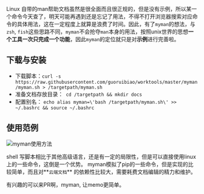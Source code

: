 Linux 自带的man帮助文档虽然是很全面而且很正规的，但是没有示例，所以某一个命令今天查了，明天可能再遇到还是忘记了用法，不得不打开浏览器搜索对应命令的具体用法，这在一定程度上就算是浪费了时间。因此，有了`myman`的想法，与`zsh`, `fish`这些思路不同，`myman`不会抢夺`man`本身的用法，按照unix世界的思想**一个工具一次只完成一个功能**，因此`myman`的定位就只是对**示例**进行完善啦。

## 下载与安装
- 下载脚本：`curl -s https://raw.githubusercontent.com/guoruibiao/worktools/master/myman/myman.sh > /targetpath/myman.sh`
- 准备文档存放目录：` cd /targetpath && mkdir docs`
- 配置别名： `echo alias myman=\'bash /targetpath/myman.sh\' >> ~/.bashrc && source ~/.bashrc`



## 使用范例
![myman使用方法](https://raw.githubusercontent.com/guoruibiao/worktools/master/myman/myman.png)

shell 写脚本相比于其他高级语言，还是有一定的局限性，但是可以直接使用linux上的一些命令，这倒是一个优势。
myman模拟了pip的一些命令，但是实现的比较简单，而且对**`云端文档`** 的依赖性比较大，需要耗费文档编辑的精力和维护。

有兴趣的可以来PR啊，myman, 让memo更简单。
